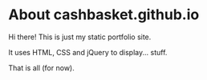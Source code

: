 # About cashbasket.github.io

Hi there! This is just my static portfolio site. 

It uses HTML, CSS and jQuery to display... stuff.

That is all (for now).